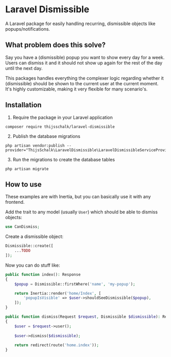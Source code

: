 # Laravel Dismissible

A Laravel package for easily handling recurring, dismissible objects like popups/notifications.

## What problem does this solve?
Say you have a (dismissible) popup you want to show every day for a week. Users can dismiss it and it should not show up again for the rest of the day until the next day.

This packages handles everything the complexer logic regarding whether it (dismissible) should be shown to the current user at the current moment. It's highly customizable, making it very flexible for many scenario's.

## Installation
1. Require the package in your Laravel application
```shell
composer require thijsschalk/laravel-dismissible
```
 
2. Publish the database migrations
```shell
php artisan vendor:publish --provider="ThijsSchalk\LaravelDismissible\LaravelDismissibleServiceProvider"
```

3. Run the migrations to create the database tables
```shell
php artisan migrate
```

## How to use
These examples are with Inertia, but you can basically use it with any frontend.

Add the trait to any model (usually `User`) which should be able to dismiss objects:
```php
use CanDismiss;
```

Create a dismissible object:
```php
Dismissible::create([
    ...TODO
]);
```

Now you can do stuff like:
```php
public function index(): Response
{
    $popup = Dismissible::firstWhere('name', 'my-popup');

    return Inertia::render('home/Index', [
        'popupIsVisible' => $user->shouldSeeDismissible($popup),
    ]);
}

public function dismiss(Request $request, Dismissible $dismissible): RedirectResponse
{
    $user = $request->user();
    
    $user->dismiss($dismissible);
    
    return redirect(route('home.index'));
}

```

